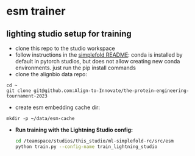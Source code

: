 # esm trainer

## lighting studio setup for training

- clone this repo to the studio workspace
- follow instructions in the [simplefold README](../../README.md):
  conda is installed by default in pytorch studios, but does not allow creating new conda environments. just run the pip install commands
- clone the alignbio data repo:
```
cd ~
git clone git@github.com:Align-to-Innovate/the-protein-engineering-tournament-2023
```

- create esm embedding cache dir:
```
mkdir -p ~/data/esm-cache
```

- **Run training with the Lightning Studio config:**
   ```bash
   cd /teamspace/studios/this_studio/ml-simplefold-rc/src/esm
   python train.py --config-name train_lightning_studio
   ```
